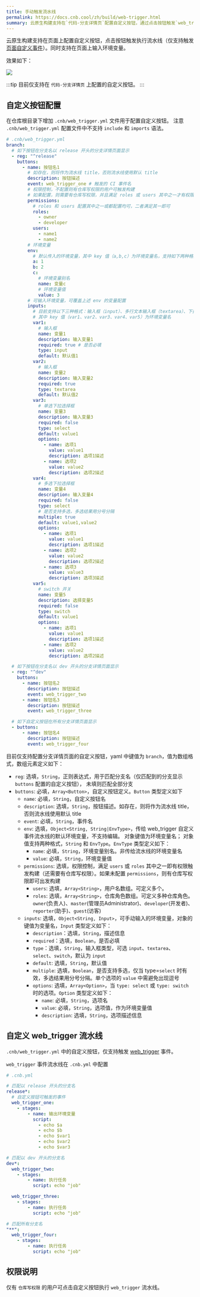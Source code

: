 ```yaml
---
title: 手动触发流水线
permalink: https://docs.cnb.cool/zh/build/web-trigger.html
summary: 云原生构建支持在`代码-分支详情页`配置自定义按钮，通过点击按钮触发`web_trigger`事件流水线，并支持输入环境变量。需在仓库根目录下创建`.cnb/web_trigger.yml`文件进行按钮配置，包括按钮显示规则、事件名、环境变量及权限控制等；同时，在`.cnb.yml`中定义`web_trigger`事件流水线。只有具备仓库写权限的用户可触发执行。
---
```


云原生构建支持在页面上配置自定义按钮，点击按钮触发执行流水线（仅支持触发 [页面自定义事件](./grammar.md#web_trigger)）。同时支持在页面上输入环境变量。

效果如下：

![](https://docs.cnb.cool/images/build/web-trigger-btn.png)

:::tip
目前仅支持在 `代码-分支详情页` 上配置的自定义按钮。
:::

## 自定义按钮配置

在仓库根目录下增加 `.cnb/web_trigger.yml` 文件用于配置自定义按钮。
注意 `.cnb/web_trigger.yml` 配置文件中不支持 `include` 和 `imports` 语法。

```yaml
# .cnb/web_trigger.yml
branch:
  # 如下按钮在分支名以 release 开头的分支详情页面显示
  - reg: "^release"
    buttons:
      - name: 按钮名1
        # 如存在，则将作为流水线 title，否则流水线使用默认 title
        description: 按钮描述
        event: web_trigger_one # 触发的 CI 事件名
        # 权限控制，不配置则有仓库写权限的用户可触发构建
        # 如果配置，则需要有仓库写权限，并且满足 roles 或 users 其中之一才有权限触发构建
        permissions:
          # roles 和 users 配置其中之一或都配置均可，二者满足其一即可
          roles:
            - owner
            - developer
          users:
            - name1
            - name2
        # 环境变量
        env:
          # 默认传入的环境变量，其中 key 值（a,b,c）为环境变量名，支持如下两种格式
          a: 1
          b: 2
          c:
            # 环境变量别名
            name: 变量c
            # 环境变量值
            value: 3
        # 可输入环境变量，可覆盖上述 env 的变量配置
        inputs:
          # 目前支持以下三种格式：输入框（input）、多行文本输入框（textarea）、下拉选择框（select 支持单选和多选），switch 开关
          # 其中 key 值（var1、var2、var3、var4、var5）为环境变量名
          var1:
            # 输入框
            name: 变量1
            description: 输入变量1
            required: true # 是否必填
            type: input
            default: 默认值1
          var2:
            # 输入框
            name: 变量2
            description: 输入变量2
            required: true
            type: textarea
            default: 默认值2
          var3:
            # 单选下拉选择框
            name: 变量3
            description: 输入变量3
            required: false
            type: select
            default: value1
            options:
              - name: 选项1
                value: value1
                description: 选项1描述
              - name: 选项2
                value: value2
                description: 选项2描述
          var4:
            # 多选下拉选择框
            name: 变量4
            description: 输入变量4
            required: false
            type: select
            # 是否支持多选，多选结果用分号分隔
            multiple: true
            default: value1,value2
            options:
              - name: 选项1
                value: value1
                description: 选项1描述
              - name: 选项2
                value: value2
                description: 选项2描述
              - name: 选项3
                value: value3
                description: 选项3描述
          var5:
            # switch 开关
            name: 变量5
            description: 选择变量5
            required: false
            type: switch
            default: value1
            options:
              - name: 选项1
                value: value1
                description: 选项1描述
              - name: 选项2
                value: value2
                description: 选项2描述

  # 如下按钮在分支名以 dev 开头的分支详情页面显示
  - reg: "^dev"
    buttons:
      - name: 按钮名2
        description: 按钮描述
        event: web_trigger_two
      - name: 按钮名3
        description: 按钮描述
        event: web_trigger_three

  # 如下自定义按钮在所有分支详情页面显示
  - buttons:
      - name: 按钮名4
        description: 按钮描述
        event: web_trigger_four
```

目前仅支持配置分支详情页面的自定义按钮，yaml 中键值为 `branch`，值为数组格式，数组元素定义如下：

- `reg`: 选填，`String`，正则表达式，用于匹配分支名（仅匹配到的分支显示 `buttons` 配置的自定义按钮），
未填则匹配全部分支
- `buttons`: 必填，`Array<Button>`，自定义按钮定义。`Button` 类型定义如下
  - `name`: 必填，`String`，自定义按钮名
  - `description`: 选填，`String`，按钮描述。如存在，则将作为流水线 title，否则流水线使用默认 title
  - `event`: 必填，`String`，事件名
  - `env`: 选填，`Object<String, String|EnvType>`，传给 web_trigger 自定义事件流水线的默认环境变量，不支持编辑。
  对象键值为环境变量名；
  对象值支持两种格式，`String` 和 `EnvType`。`EnvType` 类型定义如下：
    - `name`: 必填，`String`，环境变量别名。非传给流水线的环境变量名
    - `value`: 必填，`String`，环境变量值
  - `permissions`: 选填，权限控制，满足 `users` 或 `roles` 其中之一即有权限触发构建（还需要有仓库写权限）。如果未配置 `permissions`，则有仓库写权限即可出发构建
    - `users`: 选填，`Array<String>`，用户名数组。可定义多个。
    - `roles`: 选填，`Array<String>`，仓库角色数组。可定义多种仓库角色。
    `owner`(负责人)、`master`(管理员Administrator)、`developer`(开发者)、`reporter`(助手)、`guest`(访客)
  - `inputs`: 选填，`Object<String, Input>`，可手动输入的环境变量，对象的键值为变量名，`Input` 类型定义如下：
    - `description`：选填，`String`，描述信息
    - `required`：选填，`Boolean`，是否必填
    - `type`：选填，`String`，输入框类型，可选 `input`、`textarea`、`select`、`switch`，默认为 `input`
    - `default`: 选填，`String`，默认值
    - `multiple`: 选填，`Boolean`，是否支持多选，仅当 type=`select` 时有效，多选结果用分号分隔。单个选项的 `value` 中需避免出现逗号
    - `options`: 选填，`Array<Option>`，当 `type: select` 或 `type: switch` 时的选项。`Option` 类型定义如下：
      - `name`: 必填，`String`，选项名
      - `value`: 必填，`String`，选项值，作为环境变量值
      - `description`: 选填，`String`，选项描述信息

## 自定义 web_trigger 流水线

`.cnb/web_trigger.yml` 中的自定义按钮，仅支持触发 [web_trigger](./grammar.md#web_trigger) 事件。

`web_trigger` 事件流水线在 `.cnb.yml` 中配置

```yaml
# .cnb.yml

# 匹配以 release 开头的分支名
release*:
  # 自定义按钮可触发的事件
  web_trigger_one:
    - stages:
        - name: 输出环境变量
          script:
            - echo $a
            - echo $b
            - echo $var1
            - echo $var2
            - echo $var3

# 匹配以 dev 开头的分支名
dev*:
  web_trigger_two:
    - stages:
        - name: 执行任务
          script: echo "job"

  web_trigger_three:
    - stages:
        - name: 执行任务
          script: echo "job"

# 匹配所有分支名
"**":
  web_trigger_four:
    - stages:
        - name: 执行任务
          script: echo "job"
```

## 权限说明

仅有 `仓库写权限` 的用户可点击自定义按钮执行 `web_trigger` 流水线。
